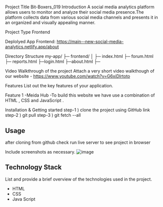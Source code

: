 #
Project Title Bit-Boxers_019
Introduction
A social media analytics platform allows users to monitor and analyze their social media presence.The platform collects data from various social media channels  and presents it in an organized and visually appealing manner.

Project Type
Frontend

Deplolyed App
Frontend: 
https://main--new-social-media-analytics.netlify.app/about


Directory Structure
my-app/ ├─ frontend/ │ ├─ index.html ├─ forum.html  ├─ reports.html  ├─login.html ├─about.html ├─

Video Walkthrough of the project
Attach a very short video walkthough of our website - https://www.youtube.com/watch?v=G6xiDIrtoto

Features
List out the key features of your application.

Feature 1 -Meida Hub -To build this website we have use a combination of HTML , CSS and JavaScript .


Installation & Getting started
step-1 ) clone the project using GitHub link step-2 ) git pull step-3 ) git fetch --all 


## Usage
after cloning from github check run live server to see project in browser


Include screenshots as necessary.
![image]([https://github.com/user-attachments/assets/4a00ff07-2543-4637-b99c-40c5a697e195](https://github.com/khushii1217/bit-boxers_019/blob/main/gmail.png))


## Technology Stack
List and provide a brief overview of the technologies used in the project.

- HTML
- CSS
- Java Script
